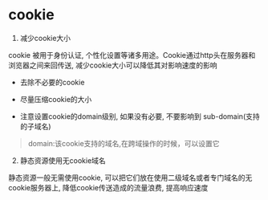 # cookie

1. 减少cookie大小

cookie 被用于身份认证, 个性化设置等诸多用途。Cookie通过http头在服务器和浏览器之间来回传送, 减少cookie大小可以降低其对影响速度的影响

+ 去除不必要的cookie

+ 尽量压缩cookie的大小

+ 注意设置cookie的domain级别, 如果没有必要, 不要影响到 sub-domain(支持的子域名)

> domain:该cookie支持的域名,在跨域操作的时候，可以设置它

2. 静态资源使用无cookie域名

静态资源一般无需使用cookie, 可以把它们放在使用二级域名或者专门域名的无cookie服务器上, 降低cookie传送造成的流量浪费, 提高响应速度

